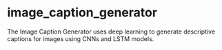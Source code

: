 # image_caption_generator
 The Image Caption Generator uses deep learning to generate descriptive captions for images using CNNs and LSTM models.
